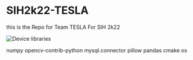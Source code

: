 # SIH2k22-TESLA
this is the Repo for Team TESLA For SIH 2k22

![Device](https://i.postimg.cc/8sgPfWRD/IMG-20220829-WA0002.jpg)
libraries

numpy
opencv-contrib-python
mysql.connector
pillow
pandas
cmake
os
